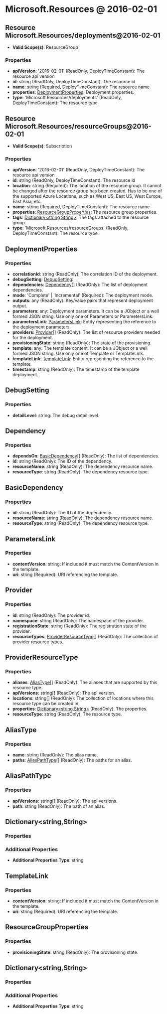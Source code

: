 # Microsoft.Resources @ 2016-02-01

## Resource Microsoft.Resources/deployments@2016-02-01
* **Valid Scope(s)**: ResourceGroup
### Properties
* **apiVersion**: '2016-02-01' (ReadOnly, DeployTimeConstant): The resource api version
* **id**: string (ReadOnly, DeployTimeConstant): The resource id
* **name**: string (Required, DeployTimeConstant): The resource name
* **properties**: [DeploymentProperties](#deploymentproperties): Deployment properties.
* **type**: 'Microsoft.Resources/deployments' (ReadOnly, DeployTimeConstant): The resource type

## Resource Microsoft.Resources/resourceGroups@2016-02-01
* **Valid Scope(s)**: Subscription
### Properties
* **apiVersion**: '2016-02-01' (ReadOnly, DeployTimeConstant): The resource api version
* **id**: string (ReadOnly, DeployTimeConstant): The resource id
* **location**: string (Required): The location of the resource group. It cannot be changed after the resource group has been created. Has to be one of the supported Azure Locations, such as West US, East US, West Europe, East Asia, etc.
* **name**: string (Required, DeployTimeConstant): The resource name
* **properties**: [ResourceGroupProperties](#resourcegroupproperties): The resource group properties.
* **tags**: [Dictionary<string,String>](#dictionarystringstring): The tags attached to the resource group.
* **type**: 'Microsoft.Resources/resourceGroups' (ReadOnly, DeployTimeConstant): The resource type

## DeploymentProperties
### Properties
* **correlationId**: string (ReadOnly): The correlation ID of the deployment.
* **debugSetting**: [DebugSetting](#debugsetting):
* **dependencies**: [Dependency](#dependency)[] (ReadOnly): The list of deployment dependencies.
* **mode**: 'Complete' | 'Incremental' (Required): The deployment mode.
* **outputs**: any (ReadOnly): Key/value pairs that represent deployment output.
* **parameters**: any: Deployment parameters. It can be a JObject or a well formed JSON string. Use only one of Parameters or ParametersLink.
* **parametersLink**: [ParametersLink](#parameterslink): Entity representing the reference to the deployment parameters.
* **providers**: [Provider](#provider)[] (ReadOnly): The list of resource providers needed for the deployment.
* **provisioningState**: string (ReadOnly): The state of the provisioning.
* **template**: any: The template content. It can be a JObject or a well formed JSON string. Use only one of Template or TemplateLink.
* **templateLink**: [TemplateLink](#templatelink): Entity representing the reference to the template.
* **timestamp**: string (ReadOnly): The timestamp of the template deployment.

## DebugSetting
### Properties
* **detailLevel**: string: The debug detail level.

## Dependency
### Properties
* **dependsOn**: [BasicDependency](#basicdependency)[] (ReadOnly): The list of dependencies.
* **id**: string (ReadOnly): The ID of the dependency.
* **resourceName**: string (ReadOnly): The dependency resource name.
* **resourceType**: string (ReadOnly): The dependency resource type.

## BasicDependency
### Properties
* **id**: string (ReadOnly): The ID of the dependency.
* **resourceName**: string (ReadOnly): The dependency resource name.
* **resourceType**: string (ReadOnly): The dependency resource type.

## ParametersLink
### Properties
* **contentVersion**: string: If included it must match the ContentVersion in the template.
* **uri**: string (Required): URI referencing the template.

## Provider
### Properties
* **id**: string (ReadOnly): The provider id.
* **namespace**: string (ReadOnly): The namespace of the provider.
* **registrationState**: string (ReadOnly): The registration state of the provider.
* **resourceTypes**: [ProviderResourceType](#providerresourcetype)[] (ReadOnly): The collection of provider resource types.

## ProviderResourceType
### Properties
* **aliases**: [AliasType](#aliastype)[] (ReadOnly): The aliases that are supported by this resource type.
* **apiVersions**: string[] (ReadOnly): The api version.
* **locations**: string[] (ReadOnly): The collection of locations where this resource type can be created in.
* **properties**: [Dictionary<string,String>](#dictionarystringstring) (ReadOnly): The properties.
* **resourceType**: string (ReadOnly): The resource type.

## AliasType
### Properties
* **name**: string (ReadOnly): The alias name.
* **paths**: [AliasPathType](#aliaspathtype)[] (ReadOnly): The paths for an alias.

## AliasPathType
### Properties
* **apiVersions**: string[] (ReadOnly): The api versions.
* **path**: string (ReadOnly): The path of an alias.

## Dictionary<string,String>
### Properties
### Additional Properties
* **Additional Properties Type**: string

## TemplateLink
### Properties
* **contentVersion**: string: If included it must match the ContentVersion in the template.
* **uri**: string (Required): URI referencing the template.

## ResourceGroupProperties
### Properties
* **provisioningState**: string (ReadOnly): The provisioning state.

## Dictionary<string,String>
### Properties
### Additional Properties
* **Additional Properties Type**: string

